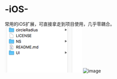 # -iOS-
常用的iOS扩展，可直接拿走到项目使用，几乎零耦合。
![image](https://github.com/afacelgf/-iOS-/blob/master/Snip20180206_1.png)
 ![image](https://github.com/xiayuanquan/BezierCurveLineTest/blob/master/BezierCurveLineTest/BezierCurveLineTest/screenshots/bar.png)
